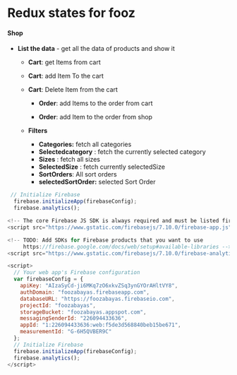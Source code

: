 # Redux states for fooz

#### Shop

- **List the data** - get all the data of products and show it
  
  - **Cart**: get Items from cart
  
  - **Cart**: add Item To the cart
  
  - **Cart**: Delete Item from the cart
    
    - **Order**: add Items to the order from cart
    
    - **Order**: add Item to the order from shop    
  
  - **Filters**
    
    - **Categories:** fetch all categories
    - **Selectedcategory** : fetch the currently selected category
    - **Sizes** : fetch all sizes
    - **SelectedSize** : fetch currently selectedSize
    - **SortOrders**: All sort orders
    - **selectedSortOrder:** selected Sort Order


```js
 // Initialize Firebase
  firebase.initializeApp(firebaseConfig);
  firebase.analytics();

<!-- The core Firebase JS SDK is always required and must be listed first -->
<script src="https://www.gstatic.com/firebasejs/7.10.0/firebase-app.js"></script>

<!-- TODO: Add SDKs for Firebase products that you want to use
     https://firebase.google.com/docs/web/setup#available-libraries -->
<script src="https://www.gstatic.com/firebasejs/7.10.0/firebase-analytics.js"></script>

<script>
  // Your web app's Firebase configuration
  var firebaseConfig = {
    apiKey: "AIzaSyCd-ji6MKq7zO6xkvZSq3ynGYOrAHltVY8",
    authDomain: "foozabayas.firebaseapp.com",
    databaseURL: "https://foozabayas.firebaseio.com",
    projectId: "foozabayas",
    storageBucket: "foozabayas.appspot.com",
    messagingSenderId: "226094433636",
    appId: "1:226094433636:web:f5de3d568840beb15be671",
    measurementId: "G-6H5QVBER9C"
  };
  // Initialize Firebase
  firebase.initializeApp(firebaseConfig);
  firebase.analytics();
</script>

```